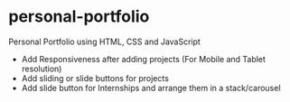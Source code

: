 # personal-portfolio
 Personal Portfolio using HTML, CSS and JavaScript 

- Add Responsiveness after adding projects (For Mobile and Tablet resolution)
- Add sliding or slide buttons for projects
- Add slide button for Internships and arrange them in a stack/carousel